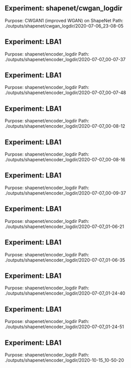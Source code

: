 ## Experiment: shapenet/cwgan_logdir

  Purpose: CWGAN1 (improved WGAN) on ShapeNet
  Path: ./outputs/shapenet/cwgan_logdir/2020-07-06_23-08-05

## Experiment: LBA1

  Purpose: shapenet/encoder_logdir
  Path: ./outputs/shapenet/encoder_logdir/2020-07-07_00-07-37

## Experiment: LBA1

  Purpose: shapenet/encoder_logdir
  Path: ./outputs/shapenet/encoder_logdir/2020-07-07_00-07-48

## Experiment: LBA1

  Purpose: shapenet/encoder_logdir
  Path: ./outputs/shapenet/encoder_logdir/2020-07-07_00-08-12

## Experiment: LBA1

  Purpose: shapenet/encoder_logdir
  Path: ./outputs/shapenet/encoder_logdir/2020-07-07_00-08-16

## Experiment: LBA1

  Purpose: shapenet/encoder_logdir
  Path: ./outputs/shapenet/encoder_logdir/2020-07-07_00-09-37

## Experiment: LBA1

  Purpose: shapenet/encoder_logdir
  Path: ./outputs/shapenet/encoder_logdir/2020-07-07_01-06-21

## Experiment: LBA1

  Purpose: shapenet/encoder_logdir
  Path: ./outputs/shapenet/encoder_logdir/2020-07-07_01-06-35

## Experiment: LBA1

  Purpose: shapenet/encoder_logdir
  Path: ./outputs/shapenet/encoder_logdir/2020-07-07_01-24-40

## Experiment: LBA1

  Purpose: shapenet/encoder_logdir
  Path: ./outputs/shapenet/encoder_logdir/2020-07-07_01-24-51

## Experiment: LBA1

  Purpose: shapenet/encoder_logdir
  Path: ./outputs/shapenet/encoder_logdir/2020-10-15_10-50-20


